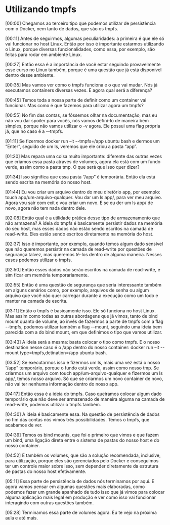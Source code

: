 # **Utilizando tmpfs**

[00:00] Chegamos ao terceiro tipo que podemos utilizar de persistência com o Docker, nem tanto de dados, que são os tmpfs.

[00:11] Antes de seguirmos, algumas peculiaridades: a primeira é que ele só vai funcionar no host Linux. Então por isso é importante estarmos utilizando o Linux, porque diversas funcionalidades, como essa, por exemplo, são feitas para rodar em ambiente Linux.

[00:27] Então essa é a importância de você estar seguindo provavelmente esse curso no Linux também, porque é uma questão que já está disponível dentro desse ambiente.

[00:35] Mas vamos ver como o tmpfs funciona e o que vai mudar. Nós já executamos containers diversas vezes. E agora qual será a diferença?

[00:45] Temos toda a nossa parte de definir como um container vai funcionar. Mas como é que fazemos para utilizar agora um tmpfs?

[00:55] No fim das contas, se fôssemos olhar na documentação, mas eu não vou dar spoiler para vocês, nós vamos defini-lo de maneira bem simples, porque não vamos utilizar o -v agora. Ele possui uma flag própria já, que no caso é a --tmpfs.

[01:11] Se fizermos docker run –it --tmpfs=/app ubuntu bash e dermos um “Enter”, seguido de um ls, veremos que ele criou a pasta “app”.

[01:20] Mas repara uma coisa muito importante: diferente das outras vezes que criamos essa pasta através de volumes, agora ela está com um fundo verde, assim como a pasta tmp. O que será que isso quer dizer?

[01:34] Isso significa que essa pasta “/app” é temporária. Então ela está sendo escrita na memória do nosso host.

[01:44] Eu vou criar um arquivo dentro do meu diretório app, por exemplo: touch app/um-arquivo-qualquer. Vou dar um ls app/, para ver meu arquivo. Agora vou sair com exit e vou criar um novo. E se eu der um ls app/ de novo, agora não tem nada dentro dele.

[02:08] Então qual é a utilidade prática desse tipo de armazenamento que não armazena? A ideia do tmpfs é basicamente persistir dados na memória do seu host, mas esses dados não estão sendo escritos na camada de read-write. Eles estão sendo escritos diretamente na memória do host.

[02:37] Isso é importante, por exemplo, quando temos algum dado sensível que não queremos persistir na camada de read-write por questões de segurança talvez, mas queremos tê-los dentro de alguma maneira. Nesses casos podemos utilizar o tmpfs.

[02:50] Então esses dados não serão escritos na camada de read-write, e sim ficar em memória temporariamente.

[02:55] Então é uma questão de segurança que seria interessante também em alguns cenários como, por exemplo, arquivos de senha ou algum arquivo que você não quer carregar durante a execução como um todo e manter na camada de escrita.

[03:11] Então o tmpfs é basicamente isso. Ele só funciona no host Linux. Mas assim como todas as outras abordagens que já vimos, tanto de bind mount quanto de volume, ao invés de fazermos a parte de tmpfs com a flag --tmpfs, podemos utilizar também a flag --mount, seguindo uma ideia bem parecida com a do bind mount, em que definimos o tipo que vamos utilizar.

[03:43] A ideia será a mesma: basta colocar o tipo como tmpfs. E o nosso destination nesse caso é o /app dentro do nosso container: docker run –it --mount type=tmpfs,detination=/app ubuntu bash.

[03:52] Se executarmos isso e fizermos um ls, mais uma vez está o nosso “/app” temporário, porque o fundo está verde, assim como nosso tmp. Se criarmos um arquivo com touch app/um-arquivo-qualquer e fizermos um ls app/, temos nosso arquivo. Só que se criarmos um novo container de novo, não vai ter nenhuma informação dentro do nosso app.

[04:17] Então essa é a ideia do tmpfs. Caso queiramos colocar algum dado temporário que não deve ser armazenado de maneira alguma na camada de read-write, podemos utilizar o tmpfs também.

[04:30] A ideia é basicamente essa. Na questão de persistência de dados no fim das contas nós vimos três possibilidades. Temos o tmpfs, que acabamos de ver.

[04:39] Temos os bind mounts, que foi o primeiro que vimos e que fazem um bind, uma ligação direta entre o sistema de pastas do nosso host e do nosso container.

[04:52] E também os volumes, que são a solução recomendada, inclusive, para utilização, porque eles são gerenciados pelo Docker e conseguimos ter um controle maior sobre isso, sem depender diretamente da estrutura de pastas do nosso host efetivamente.

[05:11] Essa parte de persistência de dados nós terminamos por aqui. E agora vamos pensar em algumas questões mais elaboradas, como podemos fazer um grande apanhado de tudo isso que já vimos para colocar alguma aplicação mais legal em produção e ver como isso vai funcionar interagindo com outras questões também.

[05:28] Terminamos essa parte de volumes agora. Eu te vejo na próxima aula e até mais.
